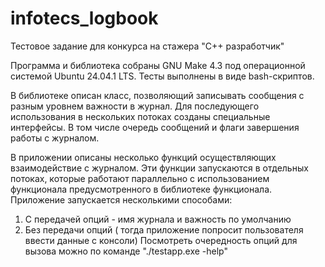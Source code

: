 # infotecs_logbook
Тестовое задание для конкурса на стажера "C++ разработчик"

Программа и библиотека собраны GNU Make 4.3 под операционной системой Ubuntu 24.04.1 LTS.
Тесты выполнены в виде bash-скриптов.

В библиотеке описан класс, позволяющий записывать сообщения с разным уровнем важности в журнал.
Для последующего использования в нескольких потоках созданы специальные интерфейсы.
В том числе очередь сообщений и флаги завершения работы с журналом.

В приложении описаны несколько функций осуществляющих взаимодействие с журналом.
Эти функции запускаются в отдельных потоках, которые работают параллельно с использованием 
функционала предусмотренного в библиотеке функционала.
Приложение запускается несколькими способами:
1. С передачей опций - имя журнала и важность по умолчанию
2. Без передачи опций ( тогда приложение попросит пользователя ввести данные с консоли)
Посмотреть очередность опций для вызова можно по команде "./testapp.exe -help"

